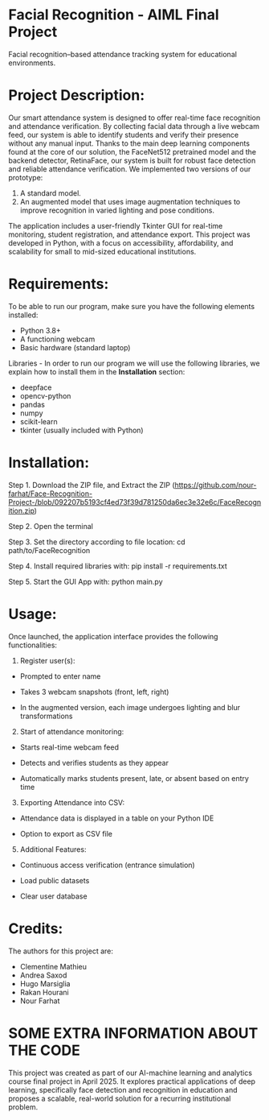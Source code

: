 # Facial Recognition - AIML Final Project

Facial recognition–based attendance tracking system for educational environments. 

# Project Description:

Our smart attendance system is designed to offer real-time face recognition and attendance verification. By collecting facial data through a live webcam feed, our system is able to identify students and verify their presence without any manual input. Thanks to the main deep learning components found at the core of our solution, the FaceNet512 pretrained model and the backend detector, RetinaFace, our system is built for robust face detection and reliable attendance verification. We implemented two versions of our prototype:

  1. A standard model.
  2. An augmented model that uses image augmentation techniques to improve recognition in varied lighting and pose conditions.
     
The application includes a user-friendly Tkinter GUI for real-time monitoring, student registration, and attendance export. This project was developed in Python, with a focus on accessibility, affordability, and scalability for small to mid-sized educational institutions.

# Requirements:

To be able to run our program, make sure you have the following elements installed:

  - Python 3.8+
  - A functioning webcam
  - Basic hardware (standard laptop)

Libraries - In order to run our program we will use the following libraries, we explain how to install them in the **Installation** section:

  - deepface
  - opencv-python
  - pandas
  - numpy
  - scikit-learn
  - tkinter (usually included with Python)

# Installation:
   
Step 1. Download the ZIP file, and Extract the ZIP  (https://github.com/nour-farhat/Face-Recognition-Project-/blob/092207b5193cf4ed73f39d781250da6ec3e32e6c/FaceRecognition.zip)

Step 2. Open the terminal

Step 3. Set the directory according to file location: cd path/to/FaceRecognition

Step 4. Install required libraries with: pip install -r requirements.txt

Step 5. Start the GUI App with: python main.py

# Usage:

Once launched, the application interface provides the following functionalities:

1) Register user(s):

- Prompted to enter name
  
- Takes 3 webcam snapshots (front, left, right)
  
- In the augmented version, each image undergoes lighting and blur transformations
 

2) Start of attendance monitoring:

- Starts real-time webcam feed
  
- Detects and verifies students as they appear

- Automatically marks students present, late, or absent based on entry time


3) Exporting Attendance into CSV:

- Attendance data is displayed in a table on your Python IDE
  
- Option to export as CSV file


5) Additional Features:
   
- Continuous access verification (entrance simulation)
  
- Load public datasets 
  
- Clear user database

# Credits:

The authors for this project are:   

- Clementine Mathieu 
- Andrea Saxod
- Hugo Marsiglia
- Rakan Hourani 
- Nour Farhat

# SOME EXTRA INFORMATION ABOUT THE CODE

This project was created as part of our AI-machine learning and analytics course final project in April 2025.
It explores practical applications of deep learning, specifically face detection and recognition in education and proposes a scalable, real-world solution for a recurring institutional problem.


